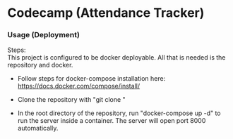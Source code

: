 # Codecamp (Attendance Tracker)

### Usage (Deployment)
Steps:  
This project is configured to be docker deployable. All that is needed is the repository and docker.

- Follow steps for docker-compose installation here: https://docs.docker.com/compose/install/

- Clone the repository with "git clone <repo>"

- In the root directory of the repository, run "docker-compose up -d" to run the server inside a container. The server will open port 8000 automatically.
